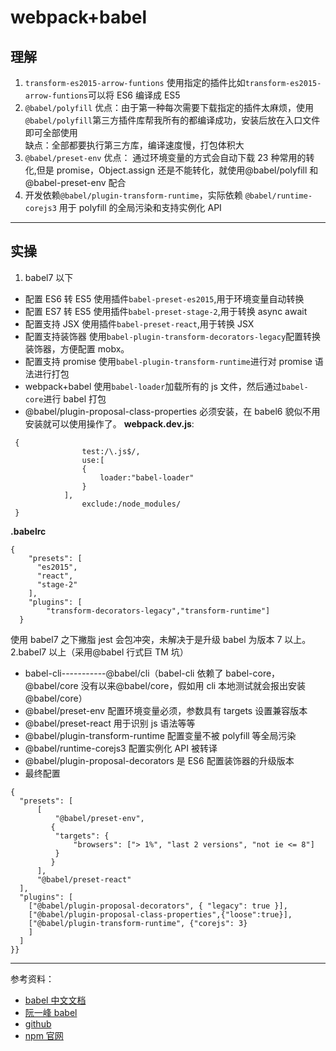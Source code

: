 # webpack+babel

## 理解

1. `transform-es2015-arrow-funtions`
   使用指定的插件比如`transform-es2015-arrow-funtions`可以将 ES6 编译成 ES5
2. `@babel/polyfill`
   优点：由于第一种每次需要下载指定的插件太麻烦，使用`@babel/polyfill`第三方插件库帮我所有的都编译成功，安装后放在入口文件即可全部使用  
   缺点：全部都要执行第三方库，编译速度慢，打包体积大
3. `@babel/preset-env`
   优点： 通过环境变量的方式会自动下载 23 种常用的转化,但是 promise，Object.assign 还是不能转化，就使用@babel/polyfill 和@babel-preset-env 配合
4. 开发依赖`@babel/plugin-transform-runtime`，实际依赖 `@babel/runtime-corejs3`
   用于 polyfill 的全局污染和支持实例化 API

---

## 实操

1. babel7 以下

- 配置 ES6 转 ES5
  使用插件`babel-preset-es2015`,用于环境变量自动转换
- 配置 ES7 转 ES5
  使用插件`babel-preset-stage-2`,用于转换 async await
- 配置支持 JSX
  使用插件`babel-preset-react`,用于转换 JSX
- 配置支持装饰器
  使用`babel-plugin-transform-decorators-legacy`配置转换装饰器，方便配置 mobx。
- 配置支持 promise
  使用`babel-plugin-transform-runtime`进行对 promise 语法进行打包
- webpack+babel
  使用`babel-loader`加载所有的 js 文件，然后通过`babel-core`进行 babel 打包
- @babel/plugin-proposal-class-properties 必须安装，在 babel6 貌似不用安装就可以使用操作了。
  **webpack.dev.js**:

```
 {
                test:/\.js$/,
                use:[
                {
                    loader:"babel-loader"
                }
            ],
                exclude:/node_modules/
 }
```

**.babelrc**

```
{
    "presets": [
      "es2015",
      "react",
      "stage-2"
    ],
    "plugins": [
        "transform-decorators-legacy","transform-runtime"]
  }
```

使用 babel7 之下撇脂 jest 会包冲突，未解决于是升级 babel 为版本 7 以上。
2.babel7 以上（采用@babel 行式巨 TM 坑）

- babel-cli-----------@babel/cli（babel-cli 依赖了 babel-core，@babel/core 没有以来@babel/core，假如用 cli 本地测试就会报出安装@babel/core）
- @babel/preset-env 配置环境变量必须，参数具有 targets 设置兼容版本
- @babel/preset-react 用于识别 js 语法等等
- @babel/plugin-transform-runtime 配置变量不被 polyfill 等全局污染
- @babel/runtime-corejs3 配置实例化 API 被转译
- @babel/plugin-proposal-decorators 是 ES6 配置装饰器的升级版本
- 最终配置

```
{
  "presets": [
      [
          "@babel/preset-env",
         {
          "targets": {
              "browsers": ["> 1%", "last 2 versions", "not ie <= 8"]
          }
         }
      ],
      "@babel/preset-react"
  ],
  "plugins": [
    ["@babel/plugin-proposal-decorators", { "legacy": true }],
    ["@babel/plugin-proposal-class-properties",{"loose":true}],
    ["@babel/plugin-transform-runtime", {"corejs": 3}
    ]
  ]
}}
```

---

参考资料：

- [babel 中文文档](https://www.babeljs.cn/docs/)
- [阮一峰 babel](http://www.ruanyifeng.com/blog/2016/01/babel.html)
- [github](https://github.com/)
- [npm 官网](https://www.npmjs.com/)
